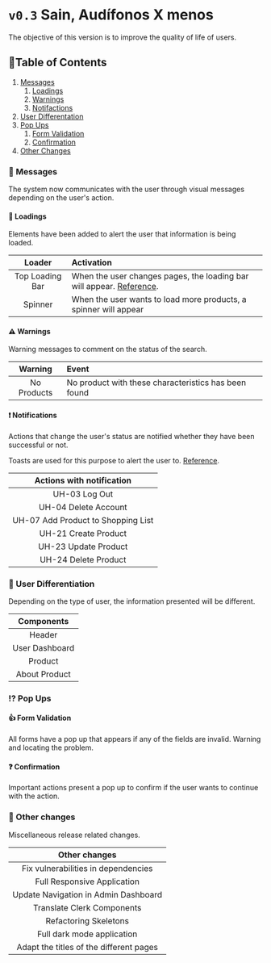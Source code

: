 # `v0.3` Sain, Audífonos X menos

The objective of this version is to improve the quality of life of users.

## :scroll:Table of Contents

1. [Messages](#speech_balloon-messages)
    1. [Loadings](#arrows_counterclockwise-loadings)
    1. [Warnings](#warning-warnings)
    1. [Notifactions](#exclamation-notifications)
1. [User Differentation](#mag-user-differentiation)
1. [Pop Ups](#busts_in_silhouette-user-differentiation)
    1. [Form Validation](#thumbsup-form-validation)
    1. [Confirmation](#question-confirmation)
1. [Other Changes](#traffic_light-other-changes)

### :speech_balloon: Messages

The system now communicates with the user through visual messages depending on the user's action.

#### :arrows_counterclockwise: Loadings

Elements have been added to alert the user that information is being loaded.

| Loader | Activation |
| :-: | :-- |
| Top Loading Bar | When the user changes pages, the loading bar will appear. [Reference](https://github.com/TheSGJ/nextjs-toploader). |
| Spinner | When the user wants to load more products, a spinner will appear |


#### :warning: Warnings

Warning messages to comment on the status of the search.

| Warning | Event |
| :-: | :-- |
| No Products | No product with these characteristics has been found |

#### :exclamation: Notifications

Actions that change the user's status are notified whether they have been successful or not.

Toasts are used for this purpose to alert the user to. [Reference](https://github.com/timolins/react-hot-toast).

| Actions with notification |
| :-: |
| UH-03 Log Out |
| UH-04 Delete Account |
| UH-07 Add Product to Shopping List |
| UH-21 Create Product |
| UH-23 Update Product |
| UH-24 Delete Product |

### :busts_in_silhouette: User Differentiation

Depending on the type of user, the information presented will be different.

| Components |
| :-: |
| Header |
| User Dashboard |
| Product |
| About Product |

### :interrobang: Pop Ups

#### :thumbsup: Form Validation

All forms have a pop up that appears if any of the fields are invalid. Warning and locating the problem.

#### :question: Confirmation

Important actions present a pop up to confirm if the user wants to continue with the action.

### :traffic_light: Other changes

Miscellaneous release related changes.

| Other changes |
| :-: |
| Fix vulnerabilities in dependencies |
| Full Responsive Application |
| Update Navigation in Admin Dashboard |
| Translate Clerk Components |
| Refactoring Skeletons |
| Full dark mode application |
| Adapt the titles of the different pages |
